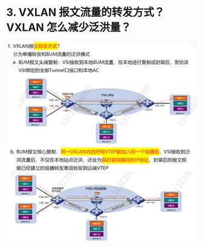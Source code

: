 # 3. VXLAN 报文流量的转发方式？VXLAN 怎么减少泛洪量？

![alt text](images/面试题---VXLAN基础/image-13.png)
![alt text](images/面试题---VXLAN基础/image-14.png)
